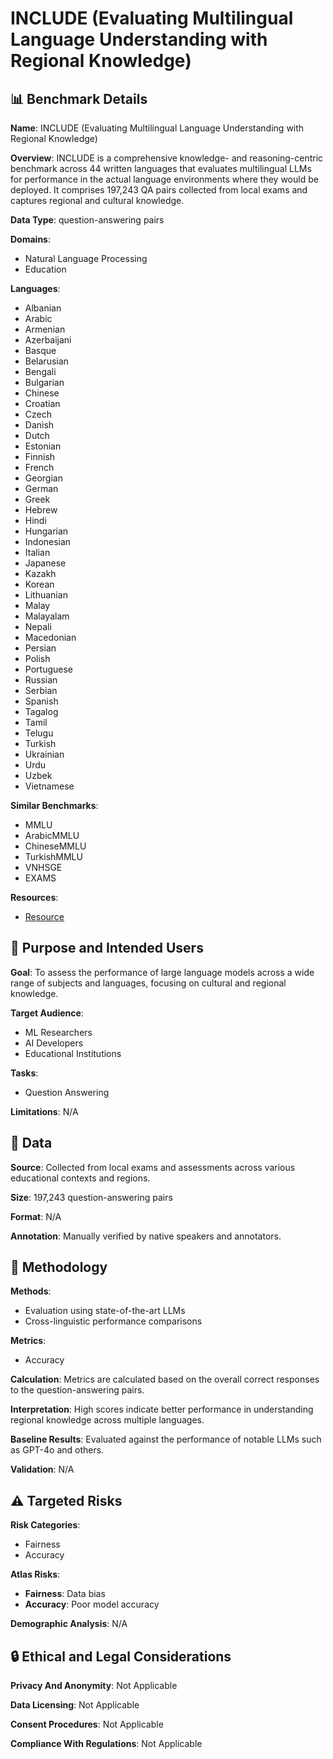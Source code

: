 # INCLUDE (Evaluating Multilingual Language Understanding with Regional Knowledge)

## 📊 Benchmark Details

**Name**: INCLUDE (Evaluating Multilingual Language Understanding with Regional Knowledge)

**Overview**: INCLUDE is a comprehensive knowledge- and reasoning-centric benchmark across 44 written languages that evaluates multilingual LLMs for performance in the actual language environments where they would be deployed. It comprises 197,243 QA pairs collected from local exams and captures regional and cultural knowledge.

**Data Type**: question-answering pairs

**Domains**:
- Natural Language Processing
- Education

**Languages**:
- Albanian
- Arabic
- Armenian
- Azerbaijani
- Basque
- Belarusian
- Bengali
- Bulgarian
- Chinese
- Croatian
- Czech
- Danish
- Dutch
- Estonian
- Finnish
- French
- Georgian
- German
- Greek
- Hebrew
- Hindi
- Hungarian
- Indonesian
- Italian
- Japanese
- Kazakh
- Korean
- Lithuanian
- Malay
- Malayalam
- Nepali
- Macedonian
- Persian
- Polish
- Portuguese
- Russian
- Serbian
- Spanish
- Tagalog
- Tamil
- Telugu
- Turkish
- Ukrainian
- Urdu
- Uzbek
- Vietnamese

**Similar Benchmarks**:
- MMLU
- ArabicMMLU
- ChineseMMLU
- TurkishMMLU
- VNHSGE
- EXAMS

**Resources**:
- [Resource](https://huggingface.co/datasets/CohereForAI/include-base-44)

## 🎯 Purpose and Intended Users

**Goal**: To assess the performance of large language models across a wide range of subjects and languages, focusing on cultural and regional knowledge.

**Target Audience**:
- ML Researchers
- AI Developers
- Educational Institutions

**Tasks**:
- Question Answering

**Limitations**: N/A

## 💾 Data

**Source**: Collected from local exams and assessments across various educational contexts and regions.

**Size**: 197,243 question-answering pairs

**Format**: N/A

**Annotation**: Manually verified by native speakers and annotators.

## 🔬 Methodology

**Methods**:
- Evaluation using state-of-the-art LLMs
- Cross-linguistic performance comparisons

**Metrics**:
- Accuracy

**Calculation**: Metrics are calculated based on the overall correct responses to the question-answering pairs.

**Interpretation**: High scores indicate better performance in understanding regional knowledge across multiple languages.

**Baseline Results**: Evaluated against the performance of notable LLMs such as GPT-4o and others.

**Validation**: N/A

## ⚠️ Targeted Risks

**Risk Categories**:
- Fairness
- Accuracy

**Atlas Risks**:
- **Fairness**: Data bias
- **Accuracy**: Poor model accuracy

**Demographic Analysis**: N/A

## 🔒 Ethical and Legal Considerations

**Privacy And Anonymity**: Not Applicable

**Data Licensing**: Not Applicable

**Consent Procedures**: Not Applicable

**Compliance With Regulations**: Not Applicable
